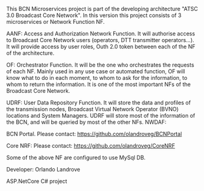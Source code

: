 This BCN Microservices project is part of the developing architecture "ATSC 3.0 Broadcast Core Network". In this version this project consists of 3 microservices or Network Function NF.

AANF: Access and Authorization Network Function. It will authorise access to Broadcast Core Network users (operators, DTT transmitter operators...).
It will provide access by user roles, Outh 2.0 token between each of the NF of the architecture.

OF: Orchestrator Function. It will be the one who orchestrates the requests of each NF. 
Mainly used in any use case or automated function, OF will know what to do in each moment, to whom to ask for the information, to whom to return the information. It is one of the most important NFs of the Broadcast Core Network.

UDRF: User Data Repository Function. It will store the data and profiles of the transmission nodes, Broadcast Virtual Network Operator (BVNO) locations and System Managers.
UDRF will store most of the information of the BCN, and will be queried by most of the other NFs.
NWDAF: 

BCN Portal. Please contact: https://github.com/olandroveg/BCNPortal

Core NRF: Please contact: https://github.com/olandroveg/CoreNRF

Some of the above NF are configured to use MySql DB.

Developer: Orlando Landrove

ASP.NetCore C# project
